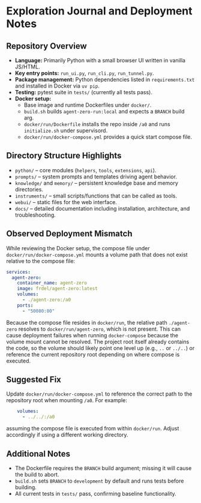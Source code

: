 # Exploration Journal and Deployment Notes

## Repository Overview

- **Language:** Primarily Python with a small browser UI written in vanilla JS/HTML.
- **Key entry points:** `run_ui.py`, `run_cli.py`, `run_tunnel.py`.
- **Package management:** Python dependencies listed in `requirements.txt` and installed in Docker via `uv pip`.
- **Testing:** pytest suite in `tests/` (currently all tests pass).
- **Docker setup:**
  - Base image and runtime Dockerfiles under `docker/`.
  - `build.sh` builds `agent-zero-run:local` and expects a `BRANCH` build arg.
  - `docker/run/Dockerfile` installs the repo inside `/a0` and runs `initialize.sh` under supervisord.
  - `docker/run/docker-compose.yml` provides a quick start compose file.

## Directory Structure Highlights

- `python/` – core modules (`helpers`, `tools`, `extensions`, `api`).
- `prompts/` – system prompts and templates driving agent behavior.
- `knowledge/` and `memory/` – persistent knowledge base and memory directories.
- `instruments/` – small scripts/functions that can be called as tools.
- `webui/` – static files for the web interface.
- `docs/` – detailed documentation including installation, architecture, and troubleshooting.

## Observed Deployment Mismatch

While reviewing the Docker setup, the compose file under `docker/run/docker-compose.yml` mounts a volume path that does not exist relative to the compose file:

```yaml
services:
  agent-zero:
    container_name: agent-zero
    image: frdel/agent-zero:latest
    volumes:
      - ./agent-zero:/a0
    ports:
      - "50080:80"
```

Because the compose file resides in `docker/run`, the relative path `./agent-zero` resolves to `docker/run/agent-zero`, which is not present. This can cause deployment failures when running `docker-compose` because the volume mount cannot be resolved. The project root itself already contains the code, so the volume should likely point one level up (e.g., `..` or `../..`) or reference the current repository root depending on where compose is executed.

## Suggested Fix

Update `docker/run/docker-compose.yml` to reference the correct path to the repository root when mounting `/a0`. For example:

```yaml
    volumes:
      - ../../:/a0
```

assuming the compose file is executed from within `docker/run`. Adjust accordingly if using a different working directory.

## Additional Notes

- The Dockerfile requires the `BRANCH` build argument; missing it will cause the build to abort.
- `build.sh` sets `BRANCH` to `development` by default and runs tests before building.
- All current tests in `tests/` pass, confirming baseline functionality.

